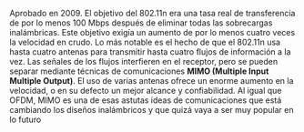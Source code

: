 Aprobado en 2009. El objetivo del 802.11n era una tasa real de transferencia de por lo menos 100 Mbps después de eliminar todas las sobrecargas inalámbricas. Este objetivo exigía un aumento de por lo menos cuatro veces la velocidad en crudo. Lo más notable es el hecho de que el 802.11n usa hasta cuatro antenas para transmitir hasta cuatro flujos de información a la vez. Las señales de los flujos interfieren en el receptor, pero se pueden separar mediante técnicas de comunicaciones **MIMO (Multiple Input Multiple Output)**. El uso de varias antenas ofrece un enorme aumento en la velocidad, o en su defecto un mejor alcance y confiabilidad. Al igual que OFDM, MIMO es una de esas astutas ideas de comunicaciones que está cambiando los diseños inalámbricos y que quizá vaya a ser muy popular en lo futuro